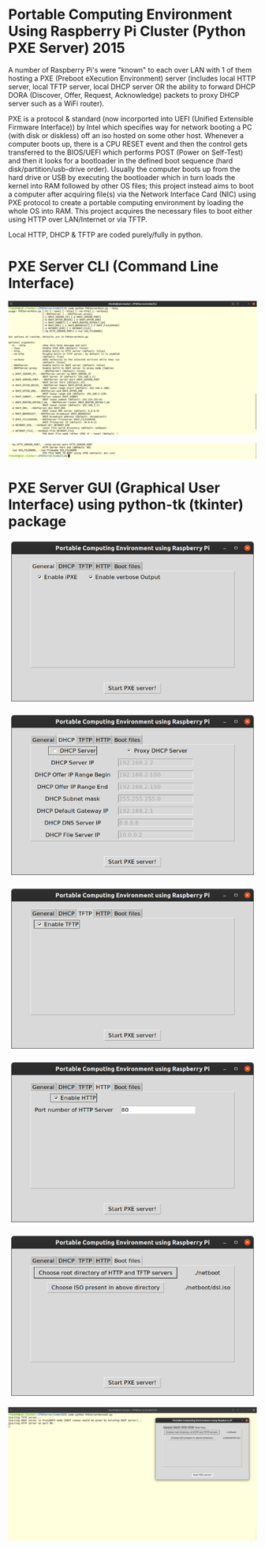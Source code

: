 # Portable Computing Environment Using Raspberry Pi Cluster (Python PXE Server) 2015

A number of Raspberry Pi's were "known" to each over LAN with 1 of them hosting a PXE (Preboot eXecution Environment) server (includes local HTTP server, local TFTP server, local DHCP server OR the ability to forward DHCP DORA (Discover, Offer, Request, Acknowledge) packets to proxy DHCP server such as a WiFi router).

PXE is a protocol & standard (now incorported into UEFI (Unified Extensible Firmware Interface)) by Intel which specifies way for network booting a PC (with disk or diskless) off an iso hosted on some other host. Whenever a computer boots up, there is a CPU RESET event and then the control gets transferred to the BIOS/UEFI which performs POST (Power on Self-Test) and then it looks for a bootloader in the defined boot sequence (hard disk/partition/usb-drive order). Usually the computer boots up from the hard drive or USB by executing the bootloader which in turn loads the kernel into RAM followed by other OS files; this project instead aims to boot a computer after acquiring file(s) via the Network Interface Card (NIC) using PXE protocol to create a portable computing environment by loading the whole OS into RAM. This project acquires the necessary files to boot either using HTTP over LAN/Internet or via TFTP.

Local HTTP, DHCP & TFTP are coded purely/fully in python.

# PXE Server CLI (Command Line Interface)

![CLI1](https://raw.githubusercontent.com/riteshRcH/pxe_server_rpi_cluster/master/screenshots/CLI1.png)

![CLI2](https://raw.githubusercontent.com/riteshRcH/pxe_server_rpi_cluster/master/screenshots/CLI2.png)

# PXE Server GUI (Graphical User Interface) using python-tk (tkinter) package

![GUI1](https://raw.githubusercontent.com/riteshRcH/pxe_server_rpi_cluster/master/screenshots/GUI1.png)

![GUI2](https://raw.githubusercontent.com/riteshRcH/pxe_server_rpi_cluster/master/screenshots/GUI2.png)

![GUI3](https://raw.githubusercontent.com/riteshRcH/pxe_server_rpi_cluster/master/screenshots/GUI3.png)

![GUI4](https://raw.githubusercontent.com/riteshRcH/pxe_server_rpi_cluster/master/screenshots/GUI4.png)

![GUI5](https://raw.githubusercontent.com/riteshRcH/pxe_server_rpi_cluster/master/screenshots/GUI5.png)

![GUI6](https://raw.githubusercontent.com/riteshRcH/pxe_server_rpi_cluster/master/screenshots/GUI6.png)
